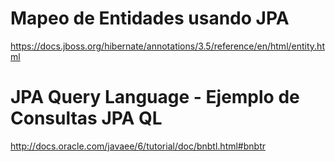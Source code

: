 # Mapeo de Entidades usando JPA
https://docs.jboss.org/hibernate/annotations/3.5/reference/en/html/entity.html

# JPA Query Language - Ejemplo de Consultas JPA QL
http://docs.oracle.com/javaee/6/tutorial/doc/bnbtl.html#bnbtr
